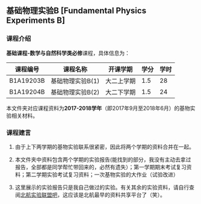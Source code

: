 ## 基础物理实验B [Fundamental Physics Experiments B]

### 课程介绍

**基础课程-数学与自然科学类必修**课程，具体信息为：

| 课程编号 | 课程名称 | 开课学期 | 学分 | 学时 |
| --- | --- | --- | --- | --- |
| B1A19203B | 基础物理实验B(1) | 大二上学期 | 1.5 | 28 |
| B1A19204B | 基础物理实验B(2) | 大二下学期 | 1.5 | 24 |

本文件夹对应课程资料为**2017-2018学年**（即2017年9月至2018年6月）的基物实验相关材料。

### 课程建言

1. 由于上下两学期的基物实验联系很紧密，因此将两个学期的资料合并在一起。

2. 本文件夹中资料包含两个学期的实验报告(能找到的部分，我没有主动去拿过报告，全部都是同学帮忙带回来的，必然有遗失）；第一学期期末考试复习资料；第二学期实验考试复习资料；一次基物实验的大作业（试验改进）

3. 这里展示的实验报告只是我自己做过的实验。有关其余的实验资料，请自行查阅[北航实验联盟吧][1]，这应该是北航最早的资料共享平台了（笑）。

[1]: https://jump2.bdimg.com/f?kw=%E5%8C%97%E8%88%AA%E5%AE%9E%E9%AA%8C%E8%81%94%E7%9B%9F&ie=utf-8
